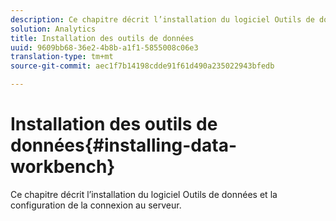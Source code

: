 ```yaml
---
description: Ce chapitre décrit l’installation du logiciel Outils de données et la configuration de la connexion au serveur.
solution: Analytics
title: Installation des outils de données
uuid: 9609bb68-36e2-4b8b-a1f1-5855008c06e3
translation-type: tm+mt
source-git-commit: aec1f7b14198cdde91f61d490a235022943bfedb

---
```



# Installation des outils de données{#installing-data-workbench}

Ce chapitre décrit l’installation du logiciel Outils de données et la configuration de la connexion au serveur.

